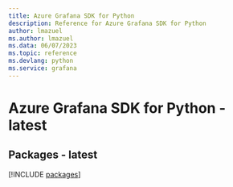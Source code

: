 ```yaml
---
title: Azure Grafana SDK for Python
description: Reference for Azure Grafana SDK for Python
author: lmazuel
ms.author: lmazuel
ms.data: 06/07/2023
ms.topic: reference
ms.devlang: python
ms.service: grafana
---
```

# Azure Grafana SDK for Python - latest
## Packages - latest
[!INCLUDE [packages](grafana-index.md)]
